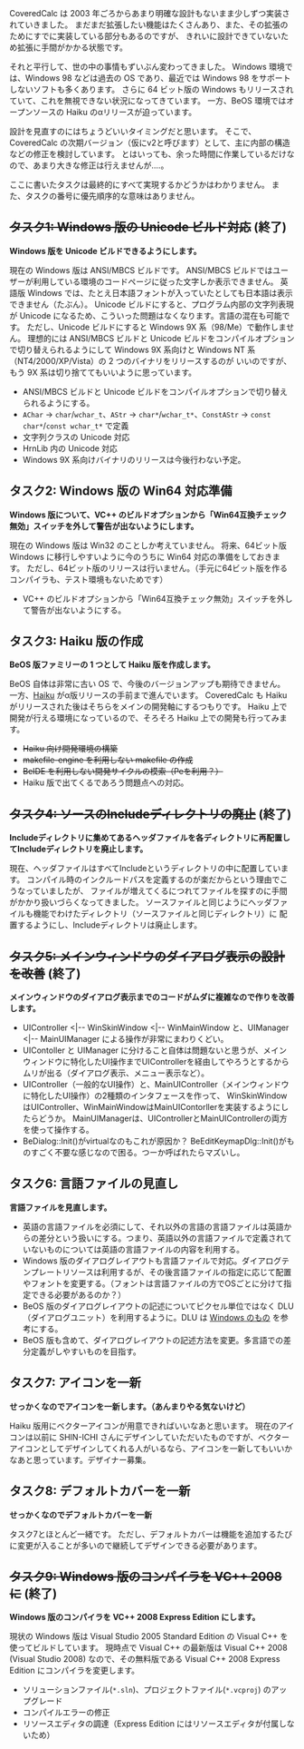 CoveredCalc は 2003 年ごろからあまり明確な設計もないまま少しずつ実装されていきました。
まだまだ拡張したい機能はたくさんあり、また、その拡張のためにすでに実装している部分もあるのですが、
きれいに設計できていないため拡張に手間がかかる状態です。

それと平行して、世の中の事情もずいぶん変わってきました。
Windows 環境では、Windows 98 などは過去の OS であり、最近では Windows 98 をサポートしないソフトも多くあります。
さらに 64 ビット版の Windows もリリースされていて、これを無視できない状況になってきています。
一方、BeOS 環境ではオープンソースの Haiku のαリリースが迫っています。

設計を見直すのにはちょうどいいタイミングだと思います。
そこで、CoveredCalc の次期バージョン（仮にv2と呼びます）として、主に内部の構造などの修正を検討しています。
とはいっても、余った時間に作業しているだけなので、あまり大きな修正は行えませんが‥‥。

ここに書いたタスクは最終的にすべて実現するかどうかはわかりません。
また、タスクの番号に優先順序的な意味はありません。

## ~~タスク1: Windows 版の Unicode ビルド対応~~ (終了) ##

**Windows 版を Unicode ビルドできるようにします。**

現在の Windows 版は ANSI/MBCS ビルドです。
ANSI/MBCS ビルドではユーザーが利用している環境のコードページに従った文字しか表示できません。
英語版 Windows では、たとえ日本語フォントが入っていたとしても日本語は表示できません（たぶん）。
Unicode ビルドにすると、プログラム内部の文字列表現が Unicode になるため、こういった問題はなくなります。言語の混在も可能です。
ただし、Unicode ビルドにすると Windows 9X 系（98/Me）で動作しません。
理想的には ANSI/MBCS ビルドと Unicode ビルドをコンパイルオプションで切り替えられるようにして
Windows 9X 系向けと Windows NT 系（NT4/2000/XP/Vista）の 2 つのバイナリをリリースするのが
いいのですが、もう 9X 系は切り捨ててもいいように思っています。

  * ANSI/MBCS ビルドと Unicode ビルドをコンパイルオプションで切り替えられるようにする。
  * `AChar` → `char`/`wchar_t`、`AStr` → `char*`/`wchar_t*`、`ConstAStr` → `const char*`/`const wchar_t*` で定義
  * 文字列クラスの Unicode 対応
  * HrnLib 内の Unicode 対応
  * Windows 9X 系向けバイナリのリリースは今後行わない予定。

## タスク2: Windows 版の Win64 対応準備 ##

**Windows 版について、VC++ のビルドオプションから「Win64互換チェック無効」スイッチを外して警告が出ないようにします。**

現在の Windows 版は Win32 のことしか考えていません。
将来、64ビット版 Windows に移行しやすいように今のうちに Win64 対応の準備をしておきます。
ただし、64ビット版のリリースは行いません。（手元に64ビット版を作るコンパイラも、テスト環境もないためです）

  * VC++ のビルドオプションから「Win64互換チェック無効」スイッチを外して警告が出ないようにする。

## タスク3: Haiku 版の作成 ##

**BeOS 版ファミリーの 1 つとして Haiku 版を作成します。**

BeOS 自体は非常に古い OS で、今後のバージョンアップも期待できません。
一方、[Haiku](http://www.haiku-os.org) がα版リリースの手前まで進んでいます。
CoveredCalc も Haiku がリリースされた後はそちらをメインの開発軸にするつもりです。
Haiku 上で開発が行える環境になっているので、そろそろ Haiku 上での開発も行ってみます。

  * ~~Haiku 向け開発環境の構築~~
  * ~~makefile-engine を利用しない makefile の作成~~
  * ~~BeIDE を利用しない開発サイクルの模索（Peを利用？）~~
  * Haiku 版で出てくるであろう問題点への対応。

## ~~タスク4: ソースのIncludeディレクトリの廃止~~ (終了) ##

**Includeディレクトリに集めてあるヘッダファイルを各ディレクトリに再配置してIncludeディレクトリを廃止します。**

現在、ヘッダファイルはすべてIncludeというディレクトリの中に配置しています。
コンパイル時のインクルードパスを定義するのが楽だからという理由でこうなっていましたが、
ファイルが増えてくるにつれてファイルを探すのに手間がかかり扱いづらくなってきました。
ソースファイルと同じようにヘッダファイルも機能でわけたディレクトリ（ソースファイルと同じディレクトリ）に
配置するようにし、Includeディレクトリは廃止します。

## ~~タスク5: メインウィンドウのダイアログ表示の設計を改善~~ (終了) ##

**メインウィンドウのダイアログ表示までのコードがムダに複雑なので作りを改善します。**

  * UIController <|-- WinSkinWindow <|-- WinMainWindow と、UIManager <|-- MainUIManager による操作が非常にまわりくどい。
  * UIContoller と UIManager に分けること自体は問題ないと思うが、メインウィンドウに特化したUI操作までUIControllerを経由してやろうとするからムリが出る（ダイアログ表示、メニュー表示など）。
  * UIController（一般的なUI操作）と、MainUIController（メインウィンドウに特化したUI操作）の2種類のインタフェースを作って、 WinSkinWindowはUIController、WinMainWindowはMainUIContorllerを実装するようにしたらどうか。 MainUIManagerは、UIControllerとMainUIControllerの両方を使って操作する。
  * BeDialog::Init()がvirtualなのもこれが原因か？ BeEditKeymapDlg::Init()がものすごく不要な感じなので困る。つーか呼ばれたらマズいし。

## タスク6: 言語ファイルの見直し ##

**言語ファイルを見直します。**

  * 英語の言語ファイルを必須にして、それ以外の言語の言語ファイルは英語からの差分という扱いにする。つまり、英語以外の言語ファイルで定義されていないものについては英語の言語ファイルの内容を利用する。
  * Windows 版のダイアログレイアウトも言語ファイルで対応。ダイアログテンプレートリソースは利用するが、その後言語ファイルの指定に応じて配置やフォントを変更する。（フォントは言語ファイルの方でOSごとに分けて指定できる必要があるのか？）
  * BeOS 版のダイアログレイアウトの記述についてピクセル単位ではなく DLU（ダイアログユニット）を利用するように。DLU は [Windows のもの](http://support.microsoft.com/kb/125681/EN-US/) を参考にする。
  * BeOS 版も含めて、ダイアログレイアウトの記述方法を変更。多言語での差分定義がしやすいものを目指す。

## タスク7: アイコンを一新 ##

**せっかくなのでアイコンを一新します。（あんまりやる気ないけど）**

Haiku 版用にベクターアイコンが用意できればいいなあと思います。
現在のアイコンは以前に SHIN-ICHI さんにデザインしていただいたものですが、ベクターアイコンとしてデザインしてくれる人がいるなら、アイコンを一新してもいいかなあと思っています。デザイナー募集。

## タスク8: デフォルトカバーを一新 ##

**せっかくなのでデフォルトカバーを一新**

タスク7とほとんど一緒です。
ただし、デフォルトカバーは機能を追加するたびに変更が入ることが多いので継続してデザインできる必要があります。

## ~~タスク9: Windows 版のコンパイラを VC++ 2008 に~~ (終了) ##

**Windows 版のコンパイラを VC++ 2008 Express Edition にします。**

現状の Windows 版は Visual Studio 2005 Standard Edition の Visual C++ を使ってビルドしています。
現時点で Visual C++ の最新版は Visual C++ 2008 (Visual Studio 2008) なので、その無料版である Visual C++ 2008 Express Edition にコンパイラを変更します。

  * ソリューションファイル(`*.sln`)、プロジェクトファイル(`*.vcproj`) のアップグレード
  * コンパイルエラーの修正
  * リソースエディタの調達（Express Edition にはリソースエディタが付属しないため）